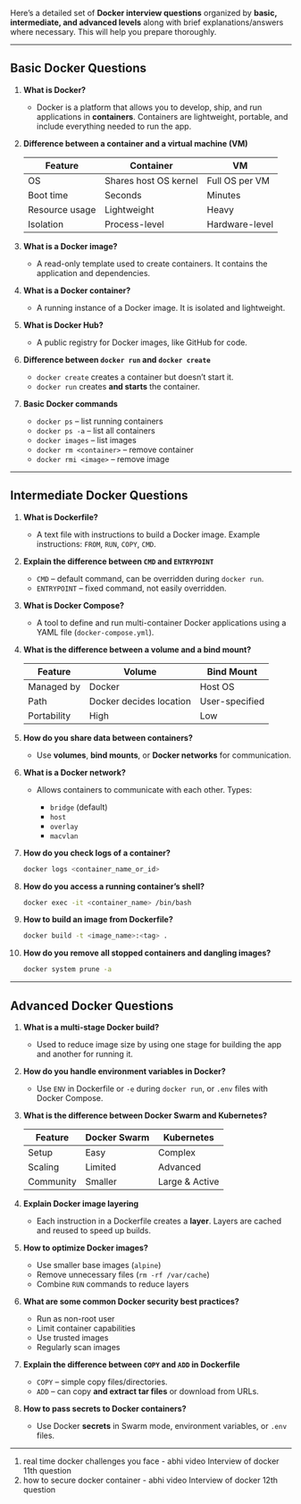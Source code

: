 Here’s a detailed set of **Docker interview questions** organized by **basic, intermediate, and advanced levels** along with brief explanations/answers where necessary. This will help you prepare thoroughly.

---

## **Basic Docker Questions**

1. **What is Docker?**

   * Docker is a platform that allows you to develop, ship, and run applications in **containers**. Containers are lightweight, portable, and include everything needed to run the app.

2. **Difference between a container and a virtual machine (VM)**

   | Feature        | Container             | VM             |
   | -------------- | --------------------- | -------------- |
   | OS             | Shares host OS kernel | Full OS per VM |
   | Boot time      | Seconds               | Minutes        |
   | Resource usage | Lightweight           | Heavy          |
   | Isolation      | Process-level         | Hardware-level |

3. **What is a Docker image?**

   * A read-only template used to create containers. It contains the application and dependencies.

4. **What is a Docker container?**

   * A running instance of a Docker image. It is isolated and lightweight.

5. **What is Docker Hub?**

   * A public registry for Docker images, like GitHub for code.

6. **Difference between `docker run` and `docker create`**

   * `docker create` creates a container but doesn’t start it.
   * `docker run` creates **and starts** the container.

7. **Basic Docker commands**

   * `docker ps` – list running containers
   * `docker ps -a` – list all containers
   * `docker images` – list images
   * `docker rm <container>` – remove container
   * `docker rmi <image>` – remove image

---

## **Intermediate Docker Questions**

1. **What is Dockerfile?**

   * A text file with instructions to build a Docker image. Example instructions: `FROM`, `RUN`, `COPY`, `CMD`.

2. **Explain the difference between `CMD` and `ENTRYPOINT`**

   * `CMD` – default command, can be overridden during `docker run`.
   * `ENTRYPOINT` – fixed command, not easily overridden.

3. **What is Docker Compose?**

   * A tool to define and run multi-container Docker applications using a YAML file (`docker-compose.yml`).

4. **What is the difference between a volume and a bind mount?**

   | Feature     | Volume                  | Bind Mount     |
   | ----------- | ----------------------- | -------------- |
   | Managed by  | Docker                  | Host OS        |
   | Path        | Docker decides location | User-specified |
   | Portability | High                    | Low            |

5. **How do you share data between containers?**

   * Use **volumes**, **bind mounts**, or **Docker networks** for communication.

6. **What is a Docker network?**

   * Allows containers to communicate with each other. Types:

     * `bridge` (default)
     * `host`
     * `overlay`
     * `macvlan`

7. **How do you check logs of a container?**

   ```bash
   docker logs <container_name_or_id>
   ```

8. **How do you access a running container’s shell?**

   ```bash
   docker exec -it <container_name> /bin/bash
   ```

9. **How to build an image from Dockerfile?**

   ```bash
   docker build -t <image_name>:<tag> .
   ```

10. **How do you remove all stopped containers and dangling images?**

    ```bash
    docker system prune -a
    ```

---

## **Advanced Docker Questions**

1. **What is a multi-stage Docker build?**

   * Used to reduce image size by using one stage for building the app and another for running it.

2. **How do you handle environment variables in Docker?**

   * Use `ENV` in Dockerfile or `-e` during `docker run`, or `.env` files with Docker Compose.

3. **What is the difference between Docker Swarm and Kubernetes?**

   | Feature   | Docker Swarm | Kubernetes     |
   | --------- | ------------ | -------------- |
   | Setup     | Easy         | Complex        |
   | Scaling   | Limited      | Advanced       |
   | Community | Smaller      | Large & Active |

4. **Explain Docker image layering**

   * Each instruction in a Dockerfile creates a **layer**. Layers are cached and reused to speed up builds.

5. **How to optimize Docker images?**

   * Use smaller base images (`alpine`)
   * Remove unnecessary files (`rm -rf /var/cache`)
   * Combine `RUN` commands to reduce layers

6. **What are some common Docker security best practices?**

   * Run as non-root user
   * Limit container capabilities
   * Use trusted images
   * Regularly scan images

7. **Explain the difference between `COPY` and `ADD` in Dockerfile**

   * `COPY` – simple copy files/directories.
   * `ADD` – can copy **and extract tar files** or download from URLs.

8. **How to pass secrets to Docker containers?**

   * Use Docker **secrets** in Swarm mode, environment variables, or `.env` files.

---

1. real time docker challenges you face - abhi video Interview of docker 11th question 
2. how to secure docker container - abhi video Interview of docker 12th question 
